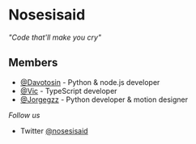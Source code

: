 
<!--

**Here are some ideas to get you started:**

🙋‍♀️ A short introduction - what is your organization all about?
🌈 Contribution guidelines - how can the community get involved?
👩‍💻 Useful resources - where can the community find your docs? Is there anything else the community should know?
🍿 Fun facts - what does your team eat for breakfast?
🧙 Remember, you can do mighty things with the power of [Markdown](https://guides.github.com/features/mastering-markdown/)
-->

# Nosesisaid
*"Code that'll make you cry"*
<!--![Banner](https://user-images.githubusercontent.com/74506415/142642273-f38e7a78-266d-42e3-8ad1-67706c30a83f.gif) -->

<!-- Welcome to Nosesisaid, here you can see our open source projects -->

## Members 

- [@Davotosin](https://github.com/Davodotttsin) - Python & node.js developer
- [@Vic](https://github.com/victorioxd) - TypeScript developer
- [@Jorgegzz](https://github.com/Jorgegzz) - Python developer & motion designer

*Follow us*
- Twitter [@nosesisaid](https://twitter.com/nosesisaid)
